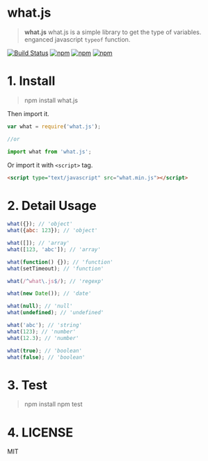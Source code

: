 # what.js

> **what.js** what.js is a simple library to get the type of variables. enganced javascript `typeof` function. 

[![Build Status](https://travis-ci.org/hustcc/what.js.svg?branch=master)](https://travis-ci.org/hustcc/what.js) [![npm](https://img.shields.io/npm/v/what.js.svg?style=flat-square)](https://www.npmjs.com/package/what.js) [![npm](https://img.shields.io/npm/dt/what.js.svg?style=flat-square)](https://www.npmjs.com/package/what.js) [![npm](https://img.shields.io/npm/l/what.js.svg?style=flat-square)](https://www.npmjs.com/package/what.js)


# 1. Install

> npm install what.js

Then import it.

```js
var what = require('what.js');

//or

import what from 'what.js';
```

Or import it with `<script>` tag.

```html
<script type="text/javascript" src="what.min.js"></script>
```


# 2. Detail Usage

```js
what({}); // 'object'
what({abc: 123}); // 'object'

what([]); // 'array'
what([123, 'abc']); // 'array'

what(function() {}); // 'function'
what(setTimeout); // 'function'

what(/^what\.js$/); // 'regexp'

what(new Date()); // 'date'

what(null); // 'null'
what(undefined); // 'undefined'

what('abc'); // 'string'
what(123); // 'number'
what(12.3); // 'number'

what(true); // 'boolean'
what(false); // 'boolean'
```


# 3. Test

> npm install
> npm test


# 4. LICENSE

MIT